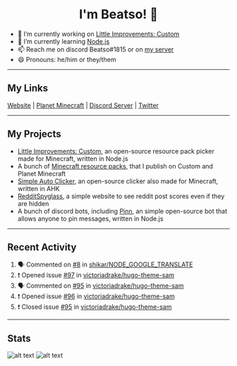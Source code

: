 <h1 align="center">I'm Beatso! 👋</h1>

- 🔭 I’m currently working on [Little Improvements: Custom](https://github.com/LittleImprovementsCustom/LittleImprovementsCustom)
- 🌱 I’m currently learning [Node.js](https://nodejs.org/)
- 📫 Reach me on discord Beatso#1815 or on [my server](https://discord.gg/bNcZjFe)
- 😄 Pronouns: he/him or they/them

---

## My Links
[Website](https://www.beatso.tk/) | 
[Planet Minecraft](https://www.planetminecraft.com/member/beatso/) |
[Discord Server](https://discord.gg/bNcZjFe) |
[Twitter](https://twitter.com/beatso_)

---

## My Projects
- [Little Improvements: Custom](https://github.com/LittleImprovementsCustom/LittleImprovementsCustom), an open-source resource pack picker made for Minecraft, written in Node.js
- A bunch of [Minecraft resource packs](https://www.planetminecraft.com/member/beatso/submissions/texture-packs/?morder=order_popularity), that I publish on Custom and Planet Minecraft
- [Simple Auto Clicker](https://github.com/Beatso/SimpleAutoClicker), an open-source clicker also made for Minecraft, written in AHK
- [RedditSpyglass](https://github.com/Beatso/RedditSpyglass), a simple website to see reddit post scores even if they are hidden
- A bunch of discord bots, including [Pinn](https://github.com/Beatso/Pinn), an simple open-source bot that allows anyone to pin messages, written in Node.js

---

## Recent Activity
<!--START_SECTION:activity-->
1. 🗣 Commented on [#8](https://github.com/shikar/NODE_GOOGLE_TRANSLATE/issues/8) in [shikar/NODE_GOOGLE_TRANSLATE](https://github.com/shikar/NODE_GOOGLE_TRANSLATE)
2. ❗️ Opened issue [#97](https://github.com/victoriadrake/hugo-theme-sam/issues/97) in [victoriadrake/hugo-theme-sam](https://github.com/victoriadrake/hugo-theme-sam)
3. 🗣 Commented on [#95](https://github.com/victoriadrake/hugo-theme-sam/issues/95) in [victoriadrake/hugo-theme-sam](https://github.com/victoriadrake/hugo-theme-sam)
4. ❗️ Opened issue [#96](https://github.com/victoriadrake/hugo-theme-sam/issues/96) in [victoriadrake/hugo-theme-sam](https://github.com/victoriadrake/hugo-theme-sam)
5. ❗️ Closed issue [#95](https://github.com/victoriadrake/hugo-theme-sam/issues/95) in [victoriadrake/hugo-theme-sam](https://github.com/victoriadrake/hugo-theme-sam)
<!--END_SECTION:activity-->

---

## Stats
![alt text](https://github-readme-stats.vercel.app/api?username=Beatso&count_private=true&show_icons=true&hide_rank=true&title_color=000000 "GitHub Stats")
![alt text](https://github-readme-stats.vercel.app/api/top-langs/?username=Beatso&langs_count=3&title_color=000000 "Most Used Languages")
